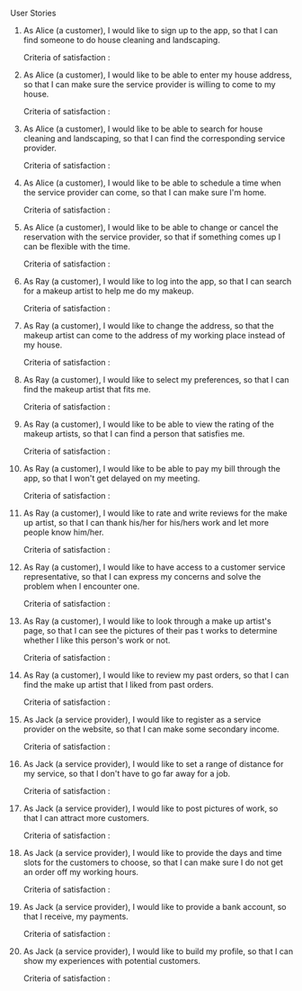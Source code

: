 User Stories

1.  As Alice (a customer), I would like to sign up to the app, so that I can find someone to do house cleaning and landscaping.

	Criteria of satisfaction :
		
2.  As Alice (a customer), I would like to be able to enter my house address, so that I can make sure the service provider  is willing to come to my house.

	Criteria of satisfaction :
		
3. As Alice (a customer), I would like to be able to search for house cleaning and landscaping, so that I can find the corresponding service provider.

	Criteria of satisfaction :
		
4. As Alice (a customer), I would like to be able to schedule a time when the service provider can come,  so that I can make sure I'm home.

	Criteria of satisfaction :
		
5. As Alice (a customer), I would like to be able to change or cancel the reservation with the service provider, so that if something comes up I can be flexible with the time.

	Criteria of satisfaction :
		
6.  As Ray (a customer), I would like to log into the app, so that I can search for a makeup artist to help me do my makeup.

	Criteria of satisfaction :
		
7.  As Ray (a customer), I would like to change the address, so that the makeup artist can come to the address of my working place instead of my house.

	Criteria of satisfaction :
		
8.  As Ray (a customer), I would like to select my preferences, so that I can find the makeup artist that fits me.

	Criteria of satisfaction :
	
9. As Ray (a customer), I would like to be able to view the rating of the makeup artists, so that I can find a person that satisfies me.

	Criteria of satisfaction :
		
10. As Ray (a customer), I would like to be able to pay my bill through the app, so that I won't get delayed on my meeting.

	Criteria of satisfaction :
		
11. As Ray (a customer), I would like to rate and write reviews for the make up artist, so that I can thank his/her for his/hers work and let more people know him/her.

	Criteria of satisfaction :
		
12. As Ray (a customer), I would like to have access to a customer service representative, so that I can express my concerns and solve the problem when I encounter one.

	Criteria of satisfaction :
		
13. As Ray (a customer), I would like to look through a make up artist's page, so that I can see the pictures of their pas t works to determine whether I like this person's work or not.

	Criteria of satisfaction :
	
14. As Ray (a customer), I would like to review my past orders, so that I can find the make up artist that I liked from past orders.

	Criteria of satisfaction :
		
15. As Jack (a service provider), I would like to register as a service provider on the website, so that I can make some secondary income.

	Criteria of satisfaction :
	
16. As Jack (a service provider), I would like to set a range of distance for my service, so that I don't have to go far away for a job.

	Criteria of satisfaction :
	
16. As Jack (a service provider), I would like to post pictures of work, so that I can attract more customers.

	Criteria of satisfaction :
	
18. As Jack (a service provider), I would like to provide the days and time slots for the customers to choose, so that I can make sure I do not get an order off my working hours.

	Criteria of satisfaction :
	
19. As Jack (a service provider), I would like to provide a bank account, so that I receive, my payments.

	Criteria of satisfaction : 
	
20. As Jack (a service provider), I would like to build my profile, so that I can show my experiences with potential customers.

	Criteria of satisfaction :
		





